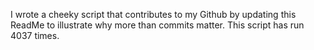 I wrote a cheeky script that contributes to my Github by updating this ReadMe to illustrate why more than commits matter. This script has run 4037 times.